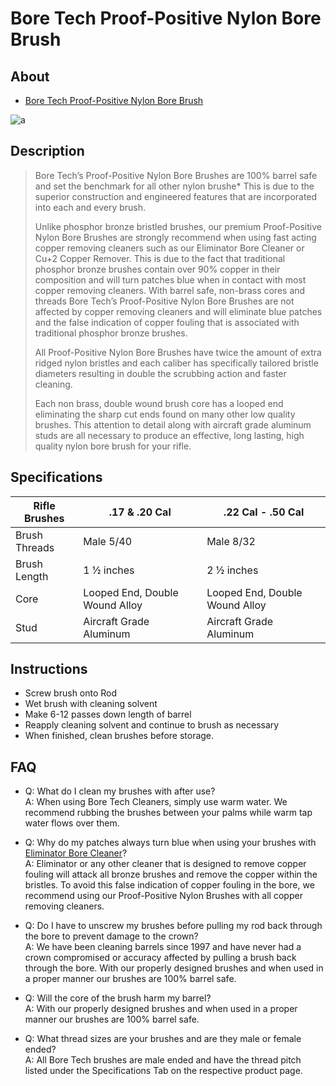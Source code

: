 # Bore Tech Proof-Positive Nylon Bore Brush

## About

* [Bore Tech Proof-Positive Nylon Bore Brush](https://www.boretech.com/products/nylon-rifle-brush-3-pack)

![a](https://github.com/CumpsD/second-brain/raw/main/assets/shooting/boretech/brush.jpg "a")

## Description

> Bore Tech’s Proof-Positive Nylon Bore Brushes are 100% barrel safe and set the benchmark for all other nylon brushe* This is due to the superior construction and engineered features that are incorporated into each and every brush.
>
> Unlike phosphor bronze bristled brushes, our premium Proof-Positive Nylon Bore Brushes are strongly recommend when using fast acting copper removing cleaners such as our Eliminator Bore Cleaner or Cu+2 Copper Remover. This is due to the fact that traditional phosphor bronze brushes contain over 90% copper in their composition and will turn patches blue when in contact with most copper removing cleaners. With barrel safe, non-brass cores and threads Bore Tech’s Proof-Positive Nylon Bore Brushes are not affected by copper removing cleaners and will eliminate blue patches and the false indication of copper fouling that is associated with traditional phosphor bronze brushes.
>
> All Proof-Positive Nylon Bore Brushes have twice the amount of extra ridged nylon bristles and each caliber has specifically tailored bristle diameters resulting in double the scrubbing action and faster cleaning.
>
> Each non brass, double wound brush core has a looped end eliminating the sharp cut ends found on many other low quality brushes. This attention to detail along with aircraft grade aluminum studs are all necessary to produce an effective, long lasting, high quality nylon bore brush for your rifle.

## Specifications

| Rifle Brushes | .17 & .20 Cal | .22 Cal - .50 Cal |
| -- | -- | -- |
| Brush Threads | Male 5/40 | Male 8/32 |
| Brush Length | 1 ½ inches | 2 ½ inches |
| Core | Looped End, Double Wound Alloy | Looped End, Double Wound Alloy |
| Stud | Aircraft Grade Aluminum | Aircraft Grade Aluminum |

## Instructions

* Screw brush onto Rod
* Wet brush with cleaning solvent
* Make 6-12 passes down length of barrel
* Reapply cleaning solvent and continue to brush as necessary
* When finished, clean brushes before storage.

## FAQ

* Q: What do I clean my brushes with after use? \
  A: When using Bore Tech Cleaners, simply use warm water. We recommend rubbing the brushes between your palms while warm tap water flows over them.

* Q: Why do my patches always turn blue when using your brushes with [Eliminator Bore Cleaner](https://github.com/CumpsD/second-brain/blob/main/Shooting/Cleaning/Bore%20Tech%20Eliminator%20Bore%20Cleaner.md)? \
  A: Eliminator or any other cleaner that is designed to remove copper fouling will attack all bronze brushes and remove the copper within the bristles. To avoid this false indication of copper fouling in the bore, we recommend using our Proof-Positive Nylon Brushes with all copper removing cleaners.

* Q: Do I have to unscrew my brushes before pulling my rod back through the bore to prevent damage to the crown? \
  A: We have been cleaning barrels since 1997 and have never had a crown compromised or accuracy affected by pulling a brush back through the bore. With our properly designed brushes and when used in a proper manner our brushes are 100% barrel safe.

* Q: Will the core of the brush harm my barrel? \
  A: With our properly designed brushes and when used in a proper manner our brushes are 100% barrel safe.

* Q: What thread sizes are your brushes and are they male or female ended? \
  A: All Bore Tech brushes are male ended and have the thread pitch listed under the Specifications Tab on the respective product page.
